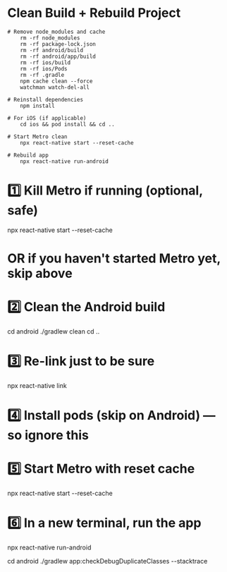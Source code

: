# Clean Build + Rebuild Project

    # Remove node_modules and cache
    	rm -rf node_modules
    	rm -rf package-lock.json
    	rm -rf android/build
    	rm -rf android/app/build
    	rm -rf ios/build
    	rm -rf ios/Pods
    	rm -rf .gradle
    	npm cache clean --force
    	watchman watch-del-all

    # Reinstall dependencies
    	npm install

    # For iOS (if applicable)
    	cd ios && pod install && cd ..

    # Start Metro clean
    	npx react-native start --reset-cache

    # Rebuild app
    	npx react-native run-android



# 1️⃣ Kill Metro if running (optional, safe)

npx react-native start --reset-cache

# OR if you haven't started Metro yet, skip above


# 2️⃣ Clean the Android build

cd android
./gradlew clean
cd ..


# 3️⃣ Re-link just to be sure

npx react-native link


# 4️⃣ Install pods (skip on Android) — so ignore this


# 5️⃣ Start Metro with reset cache

npx react-native start --reset-cache


# 6️⃣ In a new terminal, run the app

npx react-native run-android

cd android
./gradlew app:checkDebugDuplicateClasses --stacktrace


<!-- ./gradlew assembleRelease -->
